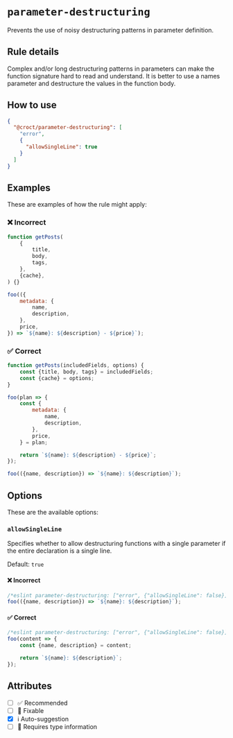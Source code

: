 # `parameter-destructuring`

Prevents the use of noisy destructuring patterns in parameter definition.

## Rule details

Complex and/or long destructuring patterns in parameters can make the function signature hard to read and understand.
It is better to use a names parameter and destructure the values in the function body. 

## How to use

```json
{
  "@croct/parameter-destructuring": [
    "error",
    {
      "allowSingleLine": true
    }
  ]
}
```

## Examples

These are examples of how the rule might apply:

### ❌ Incorrect

```js
function getPosts(
    {
        title,
        body,
        tags,
    },
    {cache},
) {}
```

```js
foo(({
    metadata: {
        name,
        description,
    },
    price,
}) => `${name}: ${description} - ${price}`);
```

### ✅ Correct

```js
function getPosts(includedFields, options) {
    const {title, body, tags} = includedFields;
    const {cache} = options;
}
```

```js
foo(plan => {
    const {
        metadata: {
            name,
            description,
        },
        price,
    } = plan;

    return `${name}: ${description} - ${price}`;
});
```

```jsx
foo(({name, description}) => `${name}: ${description}`);
```

## Options

These are the available options:

### `allowSingleLine`

Specifies whether to allow destructuring functions with a single parameter if the entire declaration is a single line.

Default: `true`

#### ❌ Incorrect

```jsx
/*eslint parameter-destructuring: ["error", {"allowSingleLine": false}]*/
foo(({name, description}) => `${name}: ${description}`);
```

#### ✅ Correct

```jsx
/*eslint parameter-destructuring: ["error", {"allowSingleLine": false}]*/
foo(content => {
    const {name, description} = content;

    return `${name}: ${description}`;
});
```

## Attributes

- [ ] ✅ Recommended
- [ ] 🔧 Fixable
- [x] ℹ️ Auto-suggestion
- [ ] 💭 Requires type information
